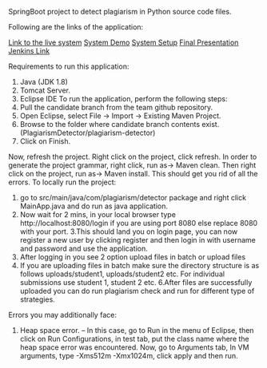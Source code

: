 SpringBoot project to detect plagiarism in Python source code files.

Following are the links of the application:

[Link to the live system](http://ec2-18-217-56-48.us-east-2.compute.amazonaws.com:8080/login)
[System Demo](https://www.youtube.com/watch?v=xacJUkbw_BU&feature=youtu.be)
[System Setup](https://www.youtube.com/watch?v=2g5RY8CKiXE)
[Final Presentation](https://www.youtube.com/watch?v=3BlBaAcXpr8)
[Jenkins Link](http://ec2-18-216-3-127.us-east-2.compute.amazonaws.com:8080/)



Requirements to run this application:
1.	Java (JDK 1.8)
2.	Tomcat Server.
3.	Eclipse IDE
To run the application, perform the following steps:
1.	Pull the candidate branch from the team github repository.
2.	Open Eclipse, select File -> Import -> Existing Maven Project.
3.	Browse to the folder where candidate branch contents exist. (PlagiarismDetector/plagiarism-detector)
4.	Click on Finish.

Now, refresh the project. Right click on the project, click refresh.
In order to generate the project grammar, right click, run as-> Maven clean. Then right click on the project, run as-> Maven install. 
This should get you rid of all the errors.
To locally run the project:
1. go to src/main/java/com/plagiarism/detector package and right click MainApp.java and do run as java application.
2. Now wait for 2 mins, in your local browser type http://localhost:8080/login if you are using port 8080 else replace 8080 with your port.
3.This should land you on login page, you can now register a new user by clicking register and then login in with username and password and use the application.
4. After logging in you see 2 option upload files in batch or upload files
5. If you are uploading files in batch make sure the directory structure is as follows uploads/student1, uploads/student2 etc.
For individual submissions use student 1, student 2 etc.
6.After files are successfully uploaded you can do run plagiarism check and run for different type of strategies.


Errors you may additionally face:
1.	Heap space error. – In this case, go to Run in the menu of Eclipse, then click on Run Configurations, in test tab, put the class name where the heap space error was encountered. Now, go to Arguments tab, In VM arguments, type -Xms512m -Xmx1024m, click apply and then run.


